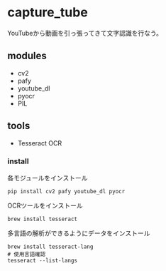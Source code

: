 # capture_tube

YouTubeから動画を引っ張ってきて文字認識を行なう。

## modules

- cv2
- pafy
- youtube_dl
- pyocr
- PIL

## tools

- Tesseract OCR

### install

各モジュールをインストール

```
pip install cv2 pafy youtube_dl pyocr
```

OCRツールをインストール

```
brew install tesseract
```

多言語の解析ができるようにデータをインストール

```
brew install tesseract-lang
# 使用言語確認
tesseract --list-langs
```
